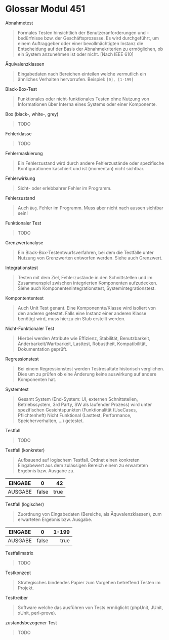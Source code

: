 Glossar Modul 451
=================

Abnahmetest
> Formales Testen hinsichtlich der Benutzeranforderungen und -bedürfnisse bzw. der Geschäftsprozesse. Es wird durchgeführt, um einem Auftraggeber oder einer bevollmächtigten Instanz die Entscheidung auf der Basis der Abnahmekriterien zu ermöglichen, ob ein System anzunehmen ist oder nicht. [Nach IEEE 610]

Äquivalenzklassen
> Eingabedaten nach Bereichen einteilen welche vermutlich ein ähnliches Verhalten hervorrufen. Beispiel: `[0], [1-199]`

Black-Box-Test
> Funktionales oder nicht-funktionales Testen ohne Nutzung von Informationen über Interna eines Systems oder einer Komponente.

Box (black-, white-, grey)
> TODO

Fehlerklasse
> TODO

Fehlermaskierung
> Ein Fehlerzustand wird durch andere Fehlerzustände oder spezifische Konfigurationen kaschiert und ist (momentan) nicht sichtbar.

Fehlerwirkung
> Sicht- oder erlebbahrer Fehler im Programm.

Fehlerzustand
> Auch `Bug`. Fehler im Programm. Muss aber nicht nach aussen sichtbar sein!

Funktionaler Test
> TODO

Grenzwertanalyse
> Ein Black-Box-Testentwurfsverfahren, bei dem die Testfälle unter Nutzung von Grenzwerten entworfen werden. Siehe auch Grenzwert.

Integrationstest
> Testen mit dem Ziel, Fehlerzustände in den Schnittstellen und im Zusammenspiel zwischen integrierten Komponenten aufzudecken. Siehe auch Komponentenintegrationstest, Systemintegrationstest.

Kompontententest
> Auch Unit Test genant. Eine Komponennte/Klasse wird isoliert von den anderen getestet. Falls eine Instanz einer anderen Klasse benötigt wird, muss hierzu ein Stub erstellt werden.

Nicht-Funktionaler Test
> Hierbei werden Attribute wie Effizienz, Stabilität, Benutzbarkeit, Änderbarkeit/Wartbarkeit, Lasttest, Robustheit, Kompatibilität, Dokumentation geprüft.

Regressionstest
> Bei einem Regressionstest werden Testresultate historisch verglichen. Dies um zu prüfen ob eine Änderung keine auswirkung auf andere Komponenten hat.

Systemtest
> Gesamt System (End-System: UI, externen Schnittstellen, Betriebssystem, 3rd Party, SW als laufender Prozess) wird unter spezifischen Gesichtspunkten (Funktionalität (UseCases, Pflichtenheft) Nicht Funktional (Lasttest, Performance, Speicherverhalten, ...) getestet.

Testfall
> TODO

Testfall (konkreter)
> Aufbauend auf logischem Testfall. Ordnet einen konkreten Eingabewert aus dem zulässigen Bereich einem zu erwarteten Ergebnis bzw. Ausgabe zu.

| EINGABE        | 0           | 42  |
| ------------- |:-------------:| -----:|
| AUSGABE      | false | true |

Testfall (logischer)
> Zuordnung von Eingabedaten (Bereiche, als Äquvalenzklassen), zum erwarteten Ergebnis bzw. Ausgabe.

| EINGABE        | 0           | 1-199  |
| ------------- |:-------------:| -----:|
| AUSGABE      | false | true |

Testfallmatrix
> TODO

Testkonzept
> Strategisches bindendes Papier zum Vorgehen betreffend Testen im Projekt.

Testtreiber
> Software welche das ausführen von Tests ermöglicht (phpUnit, JUnit, xUnit, perl-prove).

zustandsbezogener Test
> TODO
